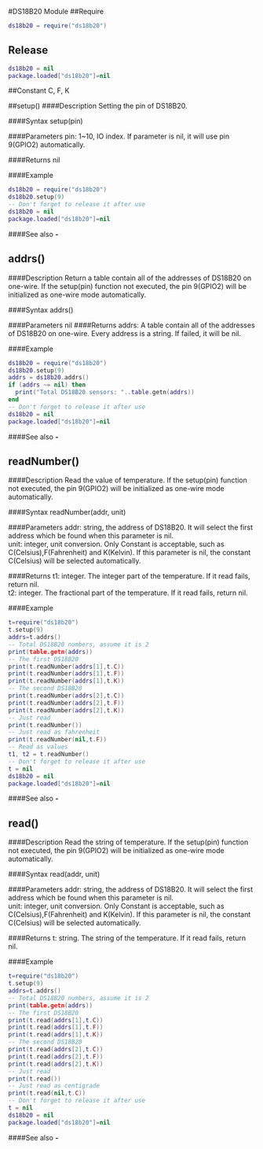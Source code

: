 #DS18B20 Module
##Require
```lua
ds18b20 = require("ds18b20")
```
## Release
```lua
ds18b20 = nil
package.loaded["ds18b20"]=nil
```
##Constant
C, F, K

<a id="ds18b20_setup"></a>
##setup()
####Description
Setting the pin of DS18B20.<br />

####Syntax
setup(pin)

####Parameters
pin: 1~10, IO index. If parameter is nil, it will use pin 9(GPIO2) automatically.<br />

####Returns
nil

####Example
```lua
ds18b20 = require("ds18b20")
ds18b20.setup(9)
-- Don't forget to release it after use
ds18b20 = nil
package.loaded["ds18b20"]=nil
```

####See also
**-**   []()


<a id="ds18b20_addrs"></a>
## addrs()
####Description
Return a table contain all of the addresses of DS18B20 on one-wire. If the setup(pin) function not executed, the pin 9(GPIO2) will be initialized as one-wire mode automatically. <br />

####Syntax
addrs()

####Parameters
nil
####Returns
addrs: A table contain all of the addresses of DS18B20 on one-wire. Every address is a string. If failed, it will be nil. <br />

####Example
```lua
ds18b20 = require("ds18b20")
ds18b20.setup(9)
addrs = ds18b20.addrs()
if (addrs ~= nil) then
  print("Total DS18B20 sensors: "..table.getn(addrs))
end
-- Don't forget to release it after use
ds18b20 = nil
package.loaded["ds18b20"]=nil
```

####See also
**-**   []()


<a id="ds18b20_readNumber"></a>
## readNumber()
####Description
Read the value of temperature.  If the setup(pin) function not executed, the pin 9(GPIO2) will be initialized as one-wire mode automatically.  <br />

####Syntax
readNumber(addr, unit)

####Parameters
addr: string, the address of DS18B20. It will select the first address which be found when this parameter is nil.<br />
unit: integer, unit conversion. Only Constant is acceptable, such as C(Celsius),F(Fahrenheit) and K(Kelvin). If this parameter is nil, the constant C(Celsius) will be selected automatically. <br />

####Returns
t1: integer. The integer part of the temperature. If it read fails, return nil. <br />
t2: integer. The fractional part of the temperature. If it read fails, return nil. <br />

####Example
```lua
t=require("ds18b20")
t.setup(9)
addrs=t.addrs()
-- Total DS18B20 numbers, assume it is 2
print(table.getn(addrs))
-- The first DS18B20
print(t.readNumber(addrs[1],t.C))
print(t.readNumber(addrs[1],t.F))
print(t.readNumber(addrs[1],t.K))
-- The second DS18B20
print(t.readNumber(addrs[2],t.C))
print(t.readNumber(addrs[2],t.F))
print(t.readNumber(addrs[2],t.K))
-- Just read
print(t.readNumber())
-- Just read as fahrenheit
print(t.readNumber(nil,t.F))
-- Read as values
t1, t2 = t.readNumber()
-- Don't forget to release it after use
t = nil
ds18b20 = nil
package.loaded["ds18b20"]=nil
```
####See also
**-**   []()

<a id="ds18b20_read"></a>
## read()
####Description
Read the string of temperature.  If the setup(pin) function not executed, the pin 9(GPIO2) will be initialized as one-wire mode automatically.  <br />

####Syntax
read(addr, unit)

####Parameters
addr: string, the address of DS18B20. It will select the first address which be found when this parameter is nil.<br />
unit: integer, unit conversion. Only Constant is acceptable, such as C(Celsius),F(Fahrenheit) and K(Kelvin). If this parameter is nil, the constant C(Celsius) will be selected automatically. <br />

####Returns
t: string. The string of the temperature. If it read fails, return nil.<br />

####Example
```lua
t=require("ds18b20")
t.setup(9)
addrs=t.addrs()
-- Total DS18B20 numbers, assume it is 2
print(table.getn(addrs))
-- The first DS18B20
print(t.read(addrs[1],t.C))
print(t.read(addrs[1],t.F))
print(t.read(addrs[1],t.K))
-- The second DS18B20
print(t.read(addrs[2],t.C))
print(t.read(addrs[2],t.F))
print(t.read(addrs[2],t.K))
-- Just read
print(t.read())
-- Just read as centigrade
print(t.read(nil,t.C))
-- Don't forget to release it after use
t = nil
ds18b20 = nil
package.loaded["ds18b20"]=nil
```
####See also
**-**   []()

